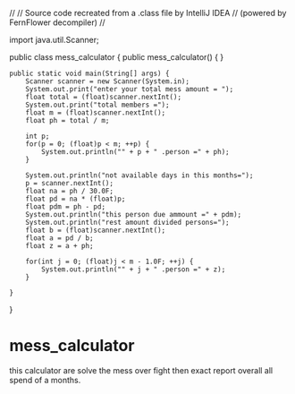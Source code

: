 //
// Source code recreated from a .class file by IntelliJ IDEA
// (powered by FernFlower decompiler)
//

import java.util.Scanner;

public class mess_calculator {
    public mess_calculator() {
    }

    public static void main(String[] args) {
        Scanner scanner = new Scanner(System.in);
        System.out.print("enter your toṭal mess amount = ");
        float total = (float)scanner.nextInt();
        System.out.print("total members =");
        float m = (float)scanner.nextInt();
        float ph = total / m;

        int p;
        for(p = 0; (float)p < m; ++p) {
            System.out.println("" + p + " .person =" + ph);
        }

        System.out.println("not available days in this months=");
        p = scanner.nextInt();
        float na = ph / 30.0F;
        float pd = na * (float)p;
        float pdm = ph - pd;
        System.out.println("this person due ammount =" + pdm);
        System.out.println("rest amount divided persons=");
        float b = (float)scanner.nextInt();
        float a = pd / b;
        float z = a + ph;

        for(int j = 0; (float)j < m - 1.0F; ++j) {
            System.out.println("" + j + " .person =" + z);
        }

    }
}


# mess_calculator
this calculator are solve the mess over fight then  exact report  overall all spend of a months. 
